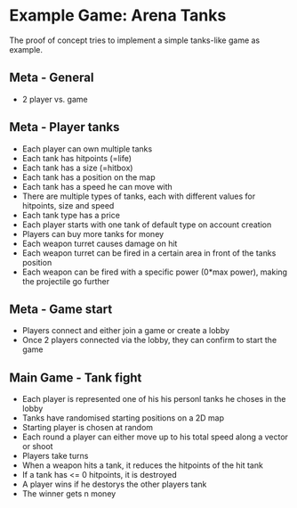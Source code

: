 # Example Game: Arena Tanks

The proof of concept tries to implement a simple tanks-like game as example.

## Meta - General
* 2 player vs. game

## Meta - Player tanks
* Each player can own multiple tanks
* Each tank has hitpoints (=life)
* Each tank has a size (=hitbox)
* Each tank has a position on the map
* Each tank has a speed he can move with
* There are multiple types of tanks, each with different values for hitpoints, size and speed
* Each tank type has a price
* Each player starts with one tank of default type on account creation
* Players can buy more tanks for money
* Each weapon turret causes damage on hit
* Each weapon turret can be fired in a certain area in front of the tanks position
* Each weapon can be fired with a specific power (0*max power), making the projectile go further

## Meta - Game start
* Players connect and either join a game or create a lobby
* Once 2 players connected via the lobby, they can confirm to start the game

## Main Game - Tank fight
* Each player is represented one of his his personl tanks he choses in the lobby
* Tanks have randomised starting positions on a 2D map
* Starting player is chosen at random
* Each round a player can either move up to his total speed along a vector or shoot
* Players take turns
* When a weapon hits a tank, it reduces the hitpoints of the hit tank
* If a tank has <= 0 hitpoints, it is destroyed
* A player wins if he destorys the other players tank
* The winner gets n money
